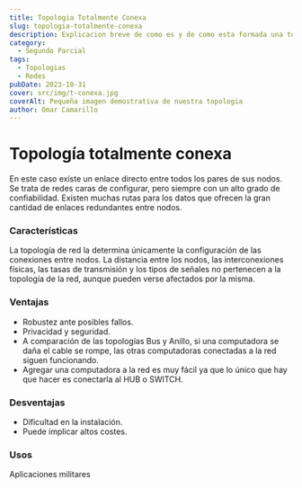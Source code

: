 ```yaml
---
title: Topologia Totalmente Conexa
slug: topologia-totalmente-conexa
description: Explicacion breve de como es y de como esta formada una topologia Totalmente Conexa de red
category:
  - Segundo Parcial
tags:
  - Topologias 
  - Redes
pubDate: 2023-10-31
cover: src/img/t-conexa.jpg
coverAlt: Pequeña imagen demostrativa de nuestra topologia
author: Omar Camarillo
---
```

# Topología totalmente conexa
En este caso existe un enlace directo entre todos los pares de sus nodos. Se trata de redes
caras de configurar, pero siempre con un alto grado de confiabilidad. Existen muchas rutas
para los datos que ofrecen la gran cantidad de enlaces redundantes entre nodos.

### Características
La topología de red la determina únicamente la configuración de las conexiones entre
nodos. La distancia entre los nodos, las interconexiones físicas, las tasas de transmisión y
los tipos de señales no pertenecen a la topología de la red, aunque pueden verse afectados
por la misma.

### Ventajas
- Robustez ante posibles fallos.
- Privacidad y seguridad.
- A comparación de las topologías Bus y Anillo, si una computadora se daña el cable se
rompe, las otras computadoras conectadas a la red siguen funcionando.
- Agregar una computadora a la red es muy fácil ya que lo único que hay que hacer es
conectarla al HUB o SWITCH.

### Desventajas
- Dificultad en la instalación.
- Puede implicar altos costes.

### Usos
Aplicaciones militares
<!-- Topología de bus
Que es
Una red en bus es aquella topología que se caracteriza por tener un único bus de
comunicaciones al cual se conectan los diferentes dispositivos. De esta forma todos los
dispositivos comparten el mismo canal
Características
En esta red todos los dispositivos se conectan directamente a un canal y no existe otro
vínculo entre nodos. Los datos fluyen a lo largo del cable a medida que viaja a su destino.
Se instala fácilmente, tiene poco cableado y es fácil aumentar o disminuir el número de
aparatos que se adjuntan a la red
Ventajas
Es la topología de red más sencilla para conectar periféricos o computadoras de forma
lineal.
Funciona muy eficientemente bien cuando hay una red pequeña.
La longitud de cable requerida es menor que una topología en estrella.
Es fácil conectar o quitar dispositivos en esta red sin afectar a ningún otro dispositivo.
Muy rentable en comparación con otras topologías
Desventajas
La topología de bus no es buena para redes grandes.
La identificación de problemas se vuelve difícil si toda la red se cae.
La solución de problemas de dispositivos individuales es muy difícil.
Se requieren terminadores necesarios en ambos extremos del cable principal.
Los dispositivos adicionales ralentizan la red.
Si el cable principal está dañado, toda la red falla o se divide en dos.
Usos
La topología de bus se utiliza principalmente en redes estándar 802.3 (ethernet) y 802.4,
muy parecido a una línea telefónica con varios teléfonos conectados, cuando entra una
llamada, la señal puede llegar a cada estación de trabajo si se configura así. -->